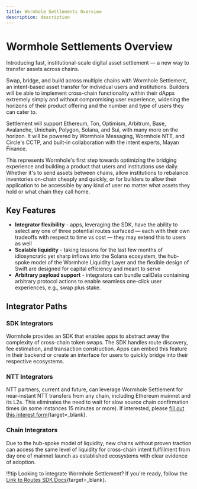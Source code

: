 ```yaml
---
title: Wormhole Settlements Overview
description: description
---
```


# Wormhole Settlements Overview

Introducing fast, institutional-scale digital asset settlement — a new way to transfer assets across chains.

Swap, bridge, and build across multiple chains with Wormhole Settlement, an intent-based asset transfer for individual users and institutions.
Builders will be able to implement cross-chain functionality within their dApps extremely simply and without compromising user experience, widening the horizons of their product offering and the number and type of users they can cater to.

Settlement will support Ethereum, Ton, Optimism, Arbitrum, Base, Avalanche, Unichain, Polygon, Solana, and Sui, with many more on the horizon. It will be powered by Wormhole Messaging, Wormhole NTT, and Circle's CCTP, and built-in collaboration with the intent experts, Mayan Finance.

This represents Wormhole's first step towards optimizing the bridging experience and building a product that users and institutions use daily. Whether it's to send assets between chains, allow institutions to rebalance inventories on-chain cheaply and quickly, or for builders to allow their application to be accessible by any kind of user no matter what assets they hold or what chain they call home.

## Key Features

- **Integrator flexibility** - apps, leveraging the SDK, have the ability to select any one of three potential routes surfaced — each with their own tradeoffs with respect to time vs cost — they may extend this to users as well
- **Scalable liquidity** - taking lessons for the last few months of idiosyncratic yet sharp inflows into the Solana ecosystem, the hub-spoke model of the Wormhole Liquidity Layer and the flexible design of Swift are designed for capital efficiency and meant to serve
- **Arbitrary payload support** - integrators can bundle callData containing arbitrary protocol actions to enable seamless one-click user experiences, e.g., swap plus stake.

## Integrator Paths

### SDK Integrators

Wormhole provides an SDK that enables apps to abstract away the complexity of cross-chain token swaps. The SDK handles route discovery, fee estimation, and transaction construction. Apps can embed this feature in their backend or create an interface for users to quickly bridge into their respective ecosystems.

### NTT Integrators

NTT partners, current and future, can leverage Wormhole Settlement for near-instant NTT transfers from any chain, including Ethereum mainnet and its L2s. This eliminates the need to wait for slow source chain confirmation times (in some instances 15 minutes or more). If interested, please [fill out this interest form](https://forms.clickup.com/45049775/f/1aytxf-10244/JKYWRUQ70AUI99F32Q){target=\_blank}.

### Chain Integrators

Due to the hub-spoke model of liquidity, new chains without proven traction can access the same level of liquidity for cross-chain intent fulfillment from day one of mainnet launch as established ecosystems with clear evidence of adoption.

!!!tip
    Looking to integrate Wormhole Settlement? If you're ready, follow the [Link to Routes SDK Docs](#){target=\_blank}.
